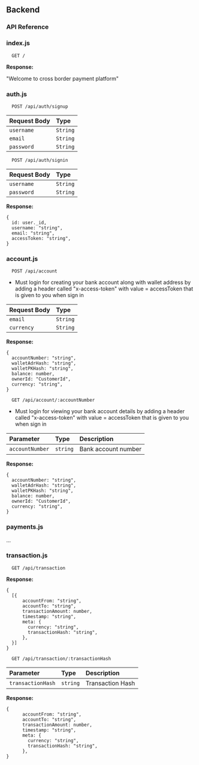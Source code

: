 ## Backend
### API Reference


### index.js

```http
  GET /
```

**Response:**

"Welcome to cross border payment platform"

### auth.js

```http
  POST /api/auth/signup
```

| Request Body    | Type                  |
| :---------------| :-------------------- |
| `username`      | `String`              |
| `email`         | `String`              |
| `password`      | `String`              |

```
  POST /api/auth/signin
```

| Request Body    | Type                  |
| :---------------| :-------------------- |
| `username`      | `String`              |
| `password`      | `String`              |

**Response:**
```
{
  id: user._id,
  username: "string",
  email: "string",
  accessToken: "string",
}
```

### account.js
```http
  POST /api/account
```

- Must login for creating your bank account along with wallet address
 by adding a header called "x-access-token" with value = accessToken that is given to you when sign in

| Request Body    | Type                  |
| :---------------| :-------------------- |
| `email`         | `String`              |
| `currency`      | `String`              |

**Response:**
```
{
  accountNumber: "string",
  walletAdrHash: "string",
  walletPKHash: "string",
  balance: number,
  ownerId: "CustomerId",
  currency: "string",
}
```

```http
  GET /api/account/:accountNumber
```

- Must login for viewing your bank account details
 by adding a header called "x-access-token" with value = accessToken that is given to you when sign in

| Parameter             | Type     | Description         |
| :--------             | :------- | :--------------     |
| `accountNumber`       | `string` | Bank account number |

**Response:**
```
{
  accountNumber: "string",
  walletAdrHash: "string",
  walletPKHash: "string",
  balance: number,
  ownerId: "CustomerId",
  currency: "string",
}
```

### payments.js

...


### transaction.js
```http
  GET /api/transaction
```
**Response:**
```
{
  [{
      accountFrom: "string",
      accountTo: "string",
      transactionAmount: number,
      timestamp: "string",
      meta: {
        currency: "string",
        transactionHash: "string",
      },
  }]
}
```

```http
  GET /api/transaction/:transactionHash
```

| Parameter               | Type     | Description      |
| :--------               | :------- | :--------------  |
| `transactionHash`       | `string` | Transaction Hash |

**Response:**
```
{
      accountFrom: "string",
      accountTo: "string",
      transactionAmount: number,
      timestamp: "string",
      meta: {
        currency: "string",
        transactionHash: "string",
      },
}
```